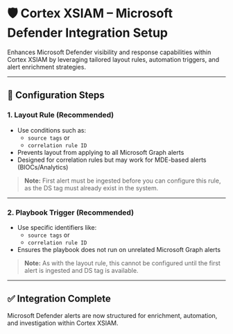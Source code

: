 # 🛡️ Cortex XSIAM – Microsoft Defender Integration Setup

Enhances Microsoft Defender visibility and response capabilities within Cortex XSIAM by leveraging tailored layout rules, automation triggers, and alert enrichment strategies.

---

## 🚀 Configuration Steps

### 1. Layout Rule (Recommended)

- Use conditions such as:
  - `source tags` or
  - `correlation rule ID`  
- Prevents layout from applying to all Microsoft Graph alerts
- Designed for correlation rules but may work for MDE-based alerts (BIOCs/Analytics)

> **Note:** First alert must be ingested before you can configure this rule, as the DS tag must already exist in the system.

---

### 2. Playbook Trigger (Recommended)

- Use specific identifiers like:
  - `source tags` or
  - `correlation rule ID`  
- Ensures the playbook does not run on unrelated Microsoft Graph alerts

> **Note:** As with the layout rule, this cannot be configured until the first alert is ingested and DS tag is available.

---

## ✅ Integration Complete

Microsoft Defender alerts are now structured for enrichment, automation, and investigation within Cortex XSIAM.
